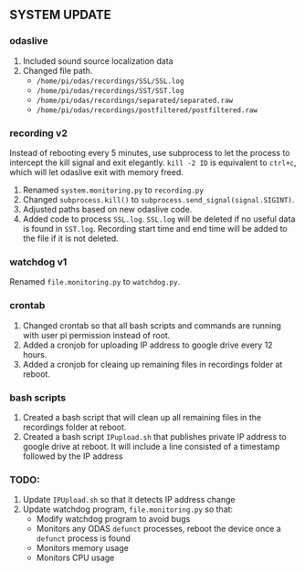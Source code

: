 ## SYSTEM UPDATE


### odaslive
1. Included sound source localization data
2. Changed file path.
   - `/home/pi/odas/recordings/SSL/SSL.log`
   - `/home/pi/odas/recordings/SST/SST.log`
   - `/home/pi/odas/recordings/separated/separated.raw`
   - `/home/pi/odas/recordings/postfiltered/postfiltered.raw`

### recording v2
Instead of rebooting every 5 minutes, use subprocess to let the process to intercept the kill signal and exit elegantly. `kill -2 ID` is equivalent to `ctrl+c`, which will let odaslive exit with memory freed.
1. Renamed `system.monitoring.py` to `recording.py`
2. Changed `subprocess.kill()` to `subprocess.send_signal(signal.SIGINT)`.
3. Adjusted paths based on new odaslive code.
4. Added code to process `SSL.log`. `SSL.log` will be deleted if no useful data is found in `SST.log`. Recording start time and end time will be added to the file if it is not deleted. 

### watchdog v1
Renamed `file.monitoring.py` to `watchdog.py`.

### crontab
1. Changed crontab so that all bash scripts and commands are running with user pi permission instead of root. 
2. Added a cronjob for uploading IP address to google drive every 12 hours.
3. Added a cronjob for cleaing up remaining files in recordings folder at reboot.

### bash scripts
1. Created a bash script that will clean up all remaining files in the recordings folder at reboot.
2. Created a bash script `IPupload.sh` that publishes private IP address to google drive at reboot. It will include a line consisted of a timestamp followed by the IP address

### TODO:
1. Update `IPUpload.sh` so that it detects IP address change
2. Update watchdog program, `file.monitoring.py` so that:
   - Modify watchdog program to avoid bugs
   - Monitors any ODAS `defunct` processes, reboot the device once a `defunct` process is found
   - Monitors memory usage
   - Monitors CPU usage
